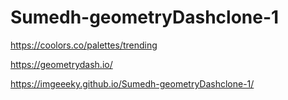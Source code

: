 # Sumedh-geometryDashclone-1

https://coolors.co/palettes/trending

https://geometrydash.io/

https://imgeeeky.github.io/Sumedh-geometryDashclone-1/
